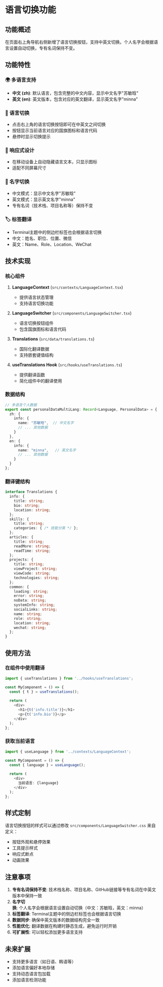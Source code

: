 # 语言切换功能

## 功能概述

在页面右上角导航右侧新增了语言切换按钮，支持中英文切换。个人名字会根据语言设置自动切换，专有名词保持不变。

## 功能特性

### 🌍 多语言支持
- **中文 (zh)**: 默认语言，包含完整的中文内容，显示中文名字"苏敏晗"
- **英文 (en)**: 英文版本，包含对应的英文翻译，显示英文名字"minna"

### 🔄 语言切换
- 点击右上角的语言切换按钮即可在中英文之间切换
- 按钮显示当前语言对应的国旗图标和语言代码
- 悬停时显示切换提示

### 📱 响应式设计
- 在移动设备上自动隐藏语言文本，只显示图标
- 适配不同屏幕尺寸

### 👤 名字切换
- 中文模式：显示中文名字"苏敏晗"
- 英文模式：显示英文名字"minna"
- 专有名词（技术栈、项目名称等）保持不变

### 🏷️ 标签翻译
- Terminal主题中的侧边栏标签也会根据语言切换
- 中文：姓名、职位、位置、微信
- 英文：Name、Role、Location、WeChat

## 技术实现

### 核心组件

1. **LanguageContext** (`src/contexts/LanguageContext.tsx`)
   - 提供语言状态管理
   - 支持语言切换功能

2. **LanguageSwitcher** (`src/components/LanguageSwitcher.tsx`)
   - 语言切换按钮组件
   - 包含国旗图标和语言代码

3. **Translations** (`src/data/translations.ts`)
   - 国际化翻译数据
   - 支持嵌套键值结构

4. **useTranslations Hook** (`src/hooks/useTranslations.ts`)
   - 提供翻译函数
   - 简化组件中的翻译使用

### 数据结构

```typescript
// 多语言个人数据
export const personalDataMultiLang: Record<Language, PersonalData> = {
  zh: { 
    info: {
      name: "苏敏晗",  // 中文名字
      // ... 其他数据
    }
  },
  en: { 
    info: {
      name: "minna",   // 英文名字
      // ... 其他数据
    }
  }
};
```

### 翻译键结构

```typescript
interface Translations {
  info: {
    title: string;
    bio: string;
    location: string;
  };
  skills: {
    title: string;
    categories: { /* 技能分类 */ };
  };
  articles: {
    title: string;
    readMore: string;
    readTime: string;
  };
  projects: {
    title: string;
    viewProject: string;
    viewCode: string;
    technologies: string;
  };
  common: {
    loading: string;
    error: string;
    noData: string;
    systemInfo: string;
    socialLinks: string;
    name: string;
    role: string;
    location: string;
    wechat: string;
  };
}
```

## 使用方法

### 在组件中使用翻译

```typescript
import { useTranslations } from '../hooks/useTranslations';

const MyComponent = () => {
  const { t } = useTranslations();
  
  return (
    <div>
      <h1>{t('info.title')}</h1>
      <p>{t('info.bio')}</p>
    </div>
  );
};
```

### 获取当前语言

```typescript
import { useLanguage } from '../contexts/LanguageContext';

const MyComponent = () => {
  const { language } = useLanguage();
  
  return (
    <div>
      当前语言: {language}
    </div>
  );
};
```

## 样式定制

语言切换按钮的样式可以通过修改 `src/components/LanguageSwitcher.css` 来自定义：

- 按钮外观和悬停效果
- 工具提示样式
- 响应式断点
- 动画效果

## 注意事项

1. **专有名词保持不变**: 技术栈名称、项目名称、GitHub链接等专有名词在中英文版本中保持一致
2. **名字切换**: 个人名字会根据语言设置自动切换（中文：苏敏晗，英文：minna）
3. **标签翻译**: Terminal主题中的侧边栏标签也会根据语言切换
4. **数据同步**: 确保中英文版本的数据结构完全一致
5. **性能优化**: 翻译数据在构建时静态生成，避免运行时开销
6. **可扩展性**: 可以轻松添加更多语言支持

## 未来扩展

- 支持更多语言（如日语、韩语等）
- 添加语言偏好本地存储
- 支持动态语言包加载
- 添加语言检测功能
